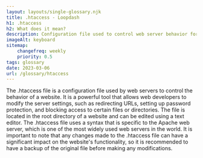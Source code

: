 ```yaml
--- 
layout: layouts/single-glossary.njk
title: .htaccess - Loopdash
h1: .htaccess
h2: What does it mean?
description: Configuration file used to control web server behavior for WordPress sites.
imageAlt: keyboard
sitemap:
	changefreq: weekly
	priority: 0.5
tags: glossary
date: 2023-03-06
url: /glossary/htaccess
---
```


The .htaccess file is a configuration file used by web servers to control the behavior of a website. It is a powerful tool that allows web developers to modify the server settings, such as redirecting URLs, setting up password protection, and blocking access to certain files or directories. The file is located in the root directory of a website and can be edited using a text editor. The .htaccess file uses a syntax that is specific to the Apache web server, which is one of the most widely used web servers in the world. It is important to note that any changes made to the .htaccess file can have a significant impact on the website's functionality, so it is recommended to have a backup of the original file before making any modifications.

